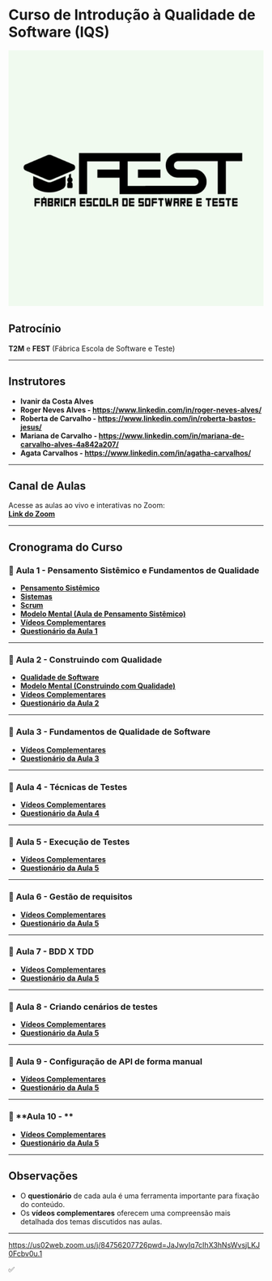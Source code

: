 # **Curso de Introdução à Qualidade de Software (IQS)**

<div align="center">
    <img src="./images/fest.jpg">
</div>

## **Patrocínio**  
**T2M** e **FEST** (Fábrica Escola de Software e Teste)

---

## **Instrutores**  
- **Ivanir da Costa Alves**  
- **Roger Neves Alves - https://www.linkedin.com/in/roger-neves-alves/**
- **Roberta de Carvalho - https://www.linkedin.com/in/roberta-bastos-jesus/**
- **Mariana de Carvalho - https://www.linkedin.com/in/mariana-de-carvalho-alves-4a842a207/**
- **Agata Carvalhos - https://www.linkedin.com/in/agatha-carvalhos/**


---

## **Canal de Aulas**  
Acesse as aulas ao vivo e interativas no Zoom:  
[**Link do Zoom**](https://us02web.zoom.us/j/84756207726?pwd=JaJwyIq7cIhX3hNsWvsjLKJ0Fcbv0u.1)

---

## **Cronograma do Curso**

### 📅 **Aula 1 - Pensamento Sistêmico e Fundamentos de Qualidade**
- [**Pensamento Sistêmico**](./Aula1/pensamento-sistemico/fundamentos.md)
- [**Sistemas**](./Aula1/sistema/sistema.md)
- [**Scrum**](./Aula1/scrum/scrum.md)
- [**Modelo Mental (Aula de Pensamento Sistêmico)**](https://beta.plectica.com/maps/SQBCSC3W5)
- [**Vídeos Complementares**](./Aula1/videos/videos.md)
- [**Questionário da Aula 1**](./Aula1/questionario.md)

---

### 📅 **Aula 2 - Construindo com Qualidade**
- [**Qualidade de Software**](./Aula2/construindo-qualidade/construindo.md)
- [**Modelo Mental (Construindo com Qualidade)**](https://beta.plectica.com/maps/29LQ58DX0)
- [**Vídeos Complementares**](./Aula2/videos/videos.md)
- [**Questionário da Aula 2**](./Aula2/questionario.md)

---

### 📅 **Aula 3 - Fundamentos de Qualidade de Software**
- [**Vídeos Complementares**](./Aula3/videos/videos.md)
- [**Questionário da Aula 3**](./Aula3/questionario.md)

---

### 📅 **Aula 4 - Técnicas de Testes**
- [**Vídeos Complementares**](./Aula4/videos/videos.md)
- [**Questionário da Aula 4**](./Aula4/questionario.md)

---

### 📅 **Aula 5 - Execução de Testes**
- [**Vídeos Complementares**](./Aula5/videos/videos.md)
- [**Questionário da Aula 5**](./Aula5/questionario.md)

---

### 📅 **Aula 6 - Gestão de requisitos**
- [**Vídeos Complementares**](./Aula6/videos/videos.md)
- [**Questionário da Aula 5**](./Aula6/questionario.md)

---

### 📅 **Aula 7 - BDD X TDD**
- [**Vídeos Complementares**](./Aula7/videos/videos.md)
- [**Questionário da Aula 5**](./Aula7/questionario.md)

---

### 📅 **Aula 8 - Criando cenários de testes**
- [**Vídeos Complementares**](./Aula8/videos/videos.md)
- [**Questionário da Aula 5**](./Aula8/questionario.md)

---

### 📅 **Aula 9 - Configuração de API de forma manual**
- [**Vídeos Complementares**](./Aula9/videos/videos.md)
- [**Questionário da Aula 5**](./Aula9/questionario.md)

---

### 📅 **Aula 10 - **
- [**Vídeos Complementares**](./Aula10/videos/videos.md)
- [**Questionário da Aula 5**](./Aula10/questionario.md)


---

## **Observações**
- O **questionário** de cada aula é uma ferramenta importante para fixação do conteúdo.
- Os **vídeos complementares** oferecem uma compreensão mais detalhada dos temas discutidos nas aulas.

---


https://us02web.zoom.us/j/84756207726pwd=JaJwyIq7cIhX3hNsWvsjLKJ0Fcbv0u.1



✅



